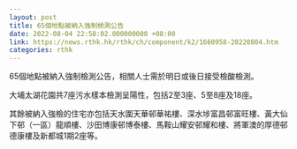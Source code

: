 ```yaml
---
layout: post
title: 65個地點被納入強制檢測公告
date: 2022-08-04 22:58:02.000000000 +08:00
link: https://news.rthk.hk/rthk/ch/component/k2/1660958-20220804.htm
categories: rthk
---
```


65個地點被納入強制檢測公告，相關人士需於明日或後日接受檢酸檢測。

大埔太湖花園共7座污水樣本檢測呈陽性，包括2至3座、5至8座及18座。

其餘被納入強檢的住宅亦包括天水圍天華邨華祐樓、深水埗富昌邨富旺樓、黃大仙下邨（一區）龍順樓、沙田博康邨博泰樓、馬鞍山耀安邨耀和樓、將軍澳的厚德邨德康樓及新都城1期2座等。
